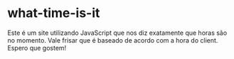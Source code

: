 # what-time-is-it
Este é um site utilizando JavaScript que nos diz exatamente que horas são no momento. Vale frisar que é baseado de acordo com a hora do client. Espero que gostem!
